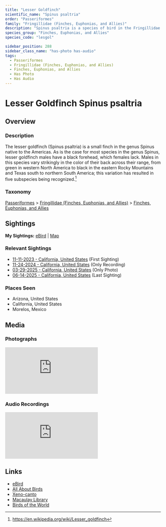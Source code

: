 ```yaml
---
title: "Lesser Goldfinch"
scientific_name: "Spinus psaltria"
order: "Passeriformes"
family: "Fringillidae (Finches, Euphonias, and Allies)"
description: "Spinus psaltria is a species of bird in the Fringillidae (Finches, Euphonias, and Allies) family. It has been observed 30 times. It has been photographed. It has been recorded."
species_group: "Finches, Euphonias, and Allies"
species_code: "lesgol"

sidebar_position: 288
sidebar_class_name: "has-photo has-audio"
tags: 
  - Passeriformes
  - Fringillidae (Finches, Euphonias, and Allies)
  - Finches, Euphonias, and Allies
  - Has Photo
  - Has Audio
---
```


# Lesser Goldfinch <span className='sci_name'>Spinus psaltria</span>

## Overview

### Description
The lesser goldfinch (Spinus psaltria) is a small finch in the genus Spinus native to the Americas.
As is the case for most species in the genus Spinus, lesser goldfinch males have a black forehead, which females lack. Males in this species vary strikingly in the color of their back across their range, from green in western North America to black in the eastern Rocky Mountains and Texas south to northern South America; this variation has resulted in five subspecies being recognized.[^1]

[^1]: https://en.wikipedia.org/wiki/Lesser_goldfinch

### Taxonomy
[Passeriformes](/tags/passeriformes) > [Fringillidae (Finches, Euphonias, and Allies)](/tags/fringillidae-finches-euphonias-and-allies) > [Finches, Euphonias, and Allies](/tags/finches-euphonias-and-allies)


## Sightings

**My Sightings:** [eBird](https://ebird.org/lifelist?r=world&time=life&spp=lesgol) | [Map](/map?species_code=lesgol)

### Relevant Sightings

* [11-11-2023 - California, United States](https://ebird.org/checklist/S154259403) (First Sighting)
* [11-24-2024 - California, United States](https://ebird.org/checklist/S203486069) (Only Recording)
* [03-29-2025 - California, United States](https://ebird.org/checklist/S221633632) (Only Photo)
* [06-14-2025 - California, United States](https://ebird.org/checklist/S250753344) (Last Sighting)

### Places Seen

* Arizona, United States
* California, United States
* Morelos, Mexico



## Media
### Photographs
<iframe className="photo_iframe horizontal" src="https://macaulaylibrary.org/asset/632869300/embed" frameBorder="0" allowFullScreen></iframe>

### Audio Recordings
<iframe className="audio_iframe" src="https://macaulaylibrary.org/asset/626684938/embed" frameBorder="0" allowFullScreen></iframe>

## Links
* [eBird](https://ebird.org/species/lesgol) 
* [All About Birds](https://www.allaboutbirds.org/guide/lesgol) 
* [Xeno-canto](https://www.xeno-canto.org/species/spinus-psaltria) 
* [Macaulay Library](https://search.macaulaylibrary.org/catalog?taxonCode=lesgol&sort=rating_rank_desc)
* [Birds of the World](https://birdsoftheworld.org/bow/species/lesgol)
